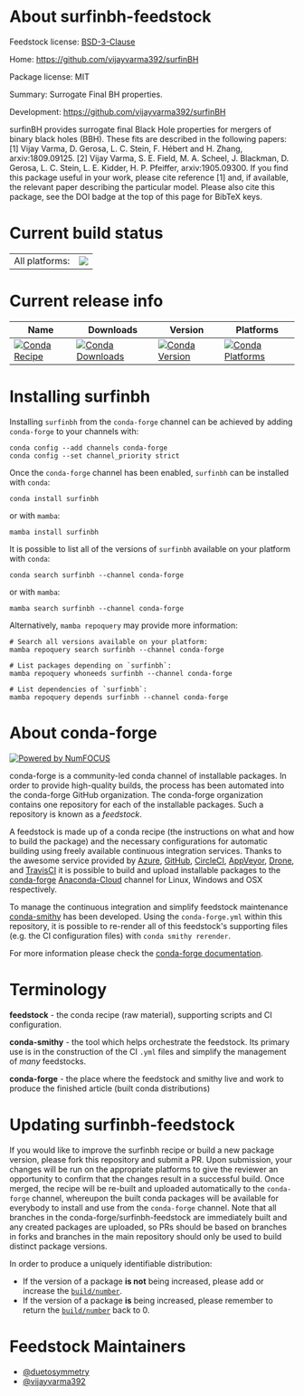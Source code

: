 About surfinbh-feedstock
========================

Feedstock license: [BSD-3-Clause](https://github.com/conda-forge/surfinbh-feedstock/blob/main/LICENSE.txt)

Home: https://github.com/vijayvarma392/surfinBH

Package license: MIT

Summary: Surrogate Final BH properties.

Development: https://github.com/vijayvarma392/surfinBH

surfinBH provides surrogate final Black Hole properties for mergers of binary black holes (BBH).
These fits are described in the following papers:
  [1] Vijay Varma, D. Gerosa, L. C. Stein, F. Hébert and H. Zhang, arxiv:1809.09125.
  [2] Vijay Varma, S. E. Field, M. A. Scheel, J. Blackman, D. Gerosa, L. C. Stein, L. E. Kidder, H. P. Pfeiffer, arxiv:1905.09300.
If you find this package useful in your work, please cite reference [1] and, if available, the relevant paper describing the particular model. Please also cite this package, see the DOI badge at the top of this page for BibTeX keys.


Current build status
====================


<table><tr><td>All platforms:</td>
    <td>
      <a href="https://dev.azure.com/conda-forge/feedstock-builds/_build/latest?definitionId=8885&branchName=main">
        <img src="https://dev.azure.com/conda-forge/feedstock-builds/_apis/build/status/surfinbh-feedstock?branchName=main">
      </a>
    </td>
  </tr>
</table>

Current release info
====================

| Name | Downloads | Version | Platforms |
| --- | --- | --- | --- |
| [![Conda Recipe](https://img.shields.io/badge/recipe-surfinbh-green.svg)](https://anaconda.org/conda-forge/surfinbh) | [![Conda Downloads](https://img.shields.io/conda/dn/conda-forge/surfinbh.svg)](https://anaconda.org/conda-forge/surfinbh) | [![Conda Version](https://img.shields.io/conda/vn/conda-forge/surfinbh.svg)](https://anaconda.org/conda-forge/surfinbh) | [![Conda Platforms](https://img.shields.io/conda/pn/conda-forge/surfinbh.svg)](https://anaconda.org/conda-forge/surfinbh) |

Installing surfinbh
===================

Installing `surfinbh` from the `conda-forge` channel can be achieved by adding `conda-forge` to your channels with:

```
conda config --add channels conda-forge
conda config --set channel_priority strict
```

Once the `conda-forge` channel has been enabled, `surfinbh` can be installed with `conda`:

```
conda install surfinbh
```

or with `mamba`:

```
mamba install surfinbh
```

It is possible to list all of the versions of `surfinbh` available on your platform with `conda`:

```
conda search surfinbh --channel conda-forge
```

or with `mamba`:

```
mamba search surfinbh --channel conda-forge
```

Alternatively, `mamba repoquery` may provide more information:

```
# Search all versions available on your platform:
mamba repoquery search surfinbh --channel conda-forge

# List packages depending on `surfinbh`:
mamba repoquery whoneeds surfinbh --channel conda-forge

# List dependencies of `surfinbh`:
mamba repoquery depends surfinbh --channel conda-forge
```


About conda-forge
=================

[![Powered by
NumFOCUS](https://img.shields.io/badge/powered%20by-NumFOCUS-orange.svg?style=flat&colorA=E1523D&colorB=007D8A)](https://numfocus.org)

conda-forge is a community-led conda channel of installable packages.
In order to provide high-quality builds, the process has been automated into the
conda-forge GitHub organization. The conda-forge organization contains one repository
for each of the installable packages. Such a repository is known as a *feedstock*.

A feedstock is made up of a conda recipe (the instructions on what and how to build
the package) and the necessary configurations for automatic building using freely
available continuous integration services. Thanks to the awesome service provided by
[Azure](https://azure.microsoft.com/en-us/services/devops/), [GitHub](https://github.com/),
[CircleCI](https://circleci.com/), [AppVeyor](https://www.appveyor.com/),
[Drone](https://cloud.drone.io/welcome), and [TravisCI](https://travis-ci.com/)
it is possible to build and upload installable packages to the
[conda-forge](https://anaconda.org/conda-forge) [Anaconda-Cloud](https://anaconda.org/)
channel for Linux, Windows and OSX respectively.

To manage the continuous integration and simplify feedstock maintenance
[conda-smithy](https://github.com/conda-forge/conda-smithy) has been developed.
Using the ``conda-forge.yml`` within this repository, it is possible to re-render all of
this feedstock's supporting files (e.g. the CI configuration files) with ``conda smithy rerender``.

For more information please check the [conda-forge documentation](https://conda-forge.org/docs/).

Terminology
===========

**feedstock** - the conda recipe (raw material), supporting scripts and CI configuration.

**conda-smithy** - the tool which helps orchestrate the feedstock.
                   Its primary use is in the construction of the CI ``.yml`` files
                   and simplify the management of *many* feedstocks.

**conda-forge** - the place where the feedstock and smithy live and work to
                  produce the finished article (built conda distributions)


Updating surfinbh-feedstock
===========================

If you would like to improve the surfinbh recipe or build a new
package version, please fork this repository and submit a PR. Upon submission,
your changes will be run on the appropriate platforms to give the reviewer an
opportunity to confirm that the changes result in a successful build. Once
merged, the recipe will be re-built and uploaded automatically to the
`conda-forge` channel, whereupon the built conda packages will be available for
everybody to install and use from the `conda-forge` channel.
Note that all branches in the conda-forge/surfinbh-feedstock are
immediately built and any created packages are uploaded, so PRs should be based
on branches in forks and branches in the main repository should only be used to
build distinct package versions.

In order to produce a uniquely identifiable distribution:
 * If the version of a package **is not** being increased, please add or increase
   the [``build/number``](https://docs.conda.io/projects/conda-build/en/latest/resources/define-metadata.html#build-number-and-string).
 * If the version of a package **is** being increased, please remember to return
   the [``build/number``](https://docs.conda.io/projects/conda-build/en/latest/resources/define-metadata.html#build-number-and-string)
   back to 0.

Feedstock Maintainers
=====================

* [@duetosymmetry](https://github.com/duetosymmetry/)
* [@vijayvarma392](https://github.com/vijayvarma392/)

